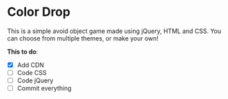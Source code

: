 # Color Drop
This is a simple avoid object game made using jQuery, HTML and CSS.
You can choose from multiple themes, or make your own!

**This to do**:

- [x] Add CDN
- [ ] Code CSS
- [ ] Code jQuery
- [ ] Commit everything
